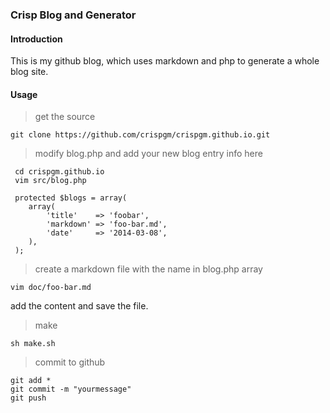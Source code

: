 ### Crisp Blog and Generator

#### Introduction

This is my github blog, which uses markdown and php to generate a whole blog site.

#### Usage

> get the source

    git clone https://github.com/crispgm/crispgm.github.io.git

> modify blog.php and add your new blog entry info here

     cd crispgm.github.io  
     vim src/blog.php

     protected $blogs = array(  
        array(  
            'title'    => 'foobar',  
            'markdown' => 'foo-bar.md',  
            'date'     => '2014-03-08',  
        ),  
     );

> create a markdown file with the name in blog.php array
    
    vim doc/foo-bar.md

add the content and save the file.

> make

    sh make.sh

> commit to github

    git add *  
    git commit -m "yourmessage"  
    git push
